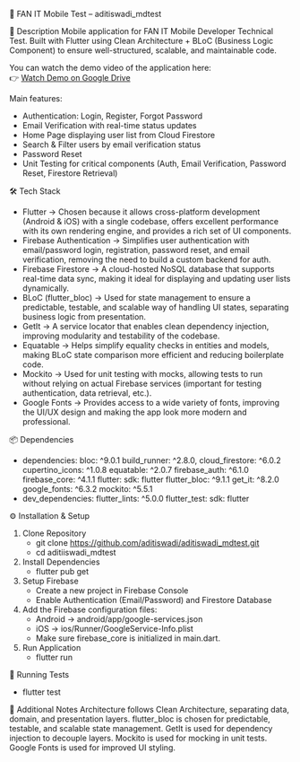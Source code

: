 🚀 FAN IT Mobile Test – aditiswadi_mdtest

📌 Description
Mobile application for FAN IT Mobile Developer Technical Test.
Built with Flutter using Clean Architecture + BLoC (Business Logic Component) to ensure well-structured, scalable, and maintainable code.

You can watch the demo video of the application here:  
👉 [Watch Demo on Google Drive](https://drive.google.com/file/d/1sFQdyqRpLeythjAqrHTGh8wWBOOrwHXH/view?usp=sharing)

Main features:
- Authentication: Login, Register, Forgot Password
- Email Verification with real-time status updates
- Home Page displaying user list from Cloud Firestore
- Search & Filter users by email verification status
- Password Reset
- Unit Testing for critical components (Auth, Email Verification, Password Reset, Firestore Retrieval)

🛠️ Tech Stack
- Flutter → Chosen because it allows cross-platform development (Android & iOS) with a single codebase, offers excellent performance with its own rendering engine, and provides a rich set of UI components.
- Firebase Authentication → Simplifies user authentication with email/password login, registration, password reset, and email verification, removing the need to build a custom backend for auth.
- Firebase Firestore → A cloud-hosted NoSQL database that supports real-time data sync, making it ideal for displaying and updating user lists dynamically.
- BLoC (flutter_bloc) → Used for state management to ensure a predictable, testable, and scalable way of handling UI states, separating business logic from presentation.
- GetIt → A service locator that enables clean dependency injection, improving modularity and testability of the codebase.
- Equatable → Helps simplify equality checks in entities and models, making BLoC state comparison more efficient and reducing boilerplate code.
- Mockito → Used for unit testing with mocks, allowing tests to run without relying on actual Firebase services (important for testing authentication, data retrieval, etc.).
- Google Fonts → Provides access to a wide variety of fonts, improving the UI/UX design and making the app look more modern and professional.

📦 Dependencies
- dependencies:
  bloc: ^9.0.1
  build_runner: ^2.8.0,
  cloud_firestore: ^6.0.2
  cupertino_icons: ^1.0.8
  equatable: ^2.0.7
  firebase_auth: ^6.1.0
  firebase_core: ^4.1.1
    flutter:
      sdk: flutter
  flutter_bloc: ^9.1.1
  get_it: ^8.2.0
  google_fonts: ^6.3.2
  mockito: ^5.5.1
- dev_dependencies:
  flutter_lints: ^5.0.0
  flutter_test:
    sdk: flutter

⚙️ Installation & Setup
1. Clone Repository
   - git clone https://github.com/aditiswadi/aditiswadi_mdtest.git
   - cd aditiiswadi_mdtest
2. Install Dependencies
   - flutter pub get
3. Setup Firebase
   - Create a new project in Firebase Console
   - Enable Authentication (Email/Password) and Firestore Database
4. Add the Firebase configuration files:
   - Android → android/app/google-services.json
   - iOS → ios/Runner/GoogleService-Info.plist
   - Make sure firebase_core is initialized in main.dart.
5. Run Application
   - flutter run
   
🧪 Running Tests
- flutter test

📖 Additional Notes
Architecture follows Clean Architecture, separating data, domain, and presentation layers.
flutter_bloc is chosen for predictable, testable, and scalable state management.
GetIt is used for dependency injection to decouple layers.
Mockito is used for mocking in unit tests.
Google Fonts is used for improved UI styling.
